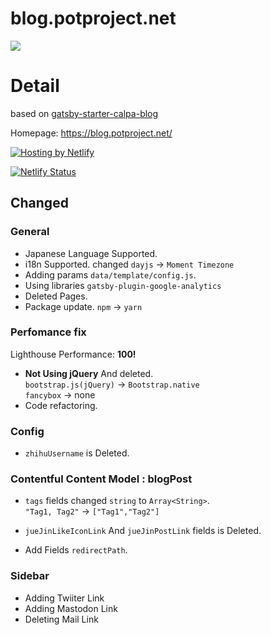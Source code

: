 # blog.potproject.net

![](https://images.ctfassets.net/a9tjjm7bfbeq/34zPvI0Gg8qmgQC2smiO02/ece193cd4f66607af41f5d7315fabeab/new.PNG)

# Detail

based on [gatsby-starter-calpa-blog](https://github.com/calpa/gatsby-starter-calpa-blog/)

Homepage: https://blog.potproject.net/

[![Hosting by Netlify](https://www.netlify.com/img/global/badges/netlify-color-bg.svg)](https://www.netlify.com)

[![Netlify Status](https://api.netlify.com/api/v1/badges/7044dacd-270b-4cdf-b5ea-4325248472fc/deploy-status)](https://app.netlify.com/sites/blog-potproject-net/deploys)

## Changed

### General

- Japanese Language Supported.
- i18n Supported. changed `dayjs` -> `Moment Timezone`
- Adding params `data/template/config.js`.
- Using libraries `gatsby-plugin-google-analytics`
- Deleted Pages.
- Package update. `npm` -> `yarn`

### Perfomance fix

Lighthouse Performance: **100!**

- **Not Using jQuery** And deleted.  
  `bootstrap.js(jQuery)` -> `Bootstrap.native`  
  `fancybox` -> none
- Code refactoring.

### Config

- `zhihuUsername` is Deleted.

### Contentful Content Model : blogPost

- `tags` fields changed `string` to `Array<String>`.  
  `"Tag1, Tag2"` -> `["Tag1","Tag2"]`

- `jueJinLikeIconLink` And `jueJinPostLink` fields is Deleted.

- Add Fields `redirectPath`.

### Sidebar

- Adding Twiiter Link
- Adding Mastodon Link
- Deleting Mail Link
